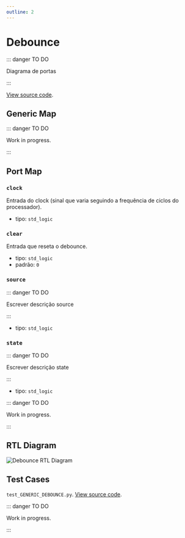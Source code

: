 ```yaml
---
outline: 2
---
```


# Debounce <Badge type="info" text="GENERIC_DEBOUNCE.vhd"/>

::: danger TO DO

Diagrama de portas

:::

[View source code](https://github.com/pfeinsper/24a-CTI-RISCV/blob/main/src/GENERIC_DEBOUNCE.vhd).

## Generic Map

::: danger TO DO

Work in progress.

:::

## Port Map

### `clock`

Entrada do clock (sinal que varia seguindo a frequência de ciclos do
processador).

- tipo: `std_logic`

### `clear`

Entrada que reseta o debounce.

- tipo: `std_logic`
- padrão: `0`

### `source`

::: danger TO DO

Escrever descrição source

:::

- tipo: `std_logic`

### `state`

::: danger TO DO

Escrever descrição state

:::

- tipo: `std_logic`

::: danger TO DO

Work in progress.

:::

## RTL Diagram

![Debounce RTL Diagram](/images/referencia/componentes/generic_debounce_netlist.svg)

## Test Cases

`test_GENERIC_DEBOUNCE.py`.
[View source code](https://github.com/pfeinsper/24a-CTI-RISCV/blob/main/test/test_GENERIC_DEBOUNCE.py).

::: danger TO DO

Work in progress.

:::
